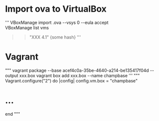 Import ova to VirtualBox
========================
'''
VBoxManage import <filename>.ova  --vsys 0 --eula accept  
VBoxManage list vms
>> "XXX 4.1" {some hash}
'''

Vagrant
=======
"""
vagrant package --base acef4c0a-35be-4640-a214-be135417f04d --output xxx.box 
vagrant box add xxx.box --name champbase
'''
"""
Vagrant.configure("2") do |config|
  config.vm.box = "champbase"
  # ...
end
"""
